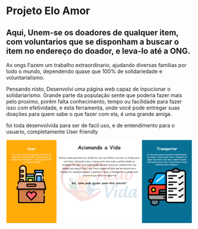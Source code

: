 
# Projeto Elo Amor

Aqui, Unem-se os doadores de qualquer item, com voluntarios que se disponham a buscar o item no endereço do doador, e leva-lo até a ONG.
-------------------------------------------------------
As ongs Fazem um trabalho extraordinario, ajudando diversas familias por todo o mundo, dependendo quase que 100% de solidariedade e voluntarialismo.

Pensando nisto, Desenvolvi uma página web capaz de inpucionar o solidariarismo. Grande parte da população sente que poderia fazer mais pelo proximo, porêm falta conhecimento, tempo ou facilidade para fazer isso com efetividade, e esta ferramenta, onde você pode entregar suas doações para quem sabe o que fazer com ela, é uma grande amiga.

foi toda desenvolvida para ser de facil uso, e de entendimento para o usuario, completamente User friendly

![Imagen Tela incial do prototipo](img/tela_inicial.PNG)



